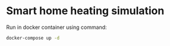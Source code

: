 # Smart home heating simulation

Run in docker container using command:

```bash
docker-compose up -d
```
